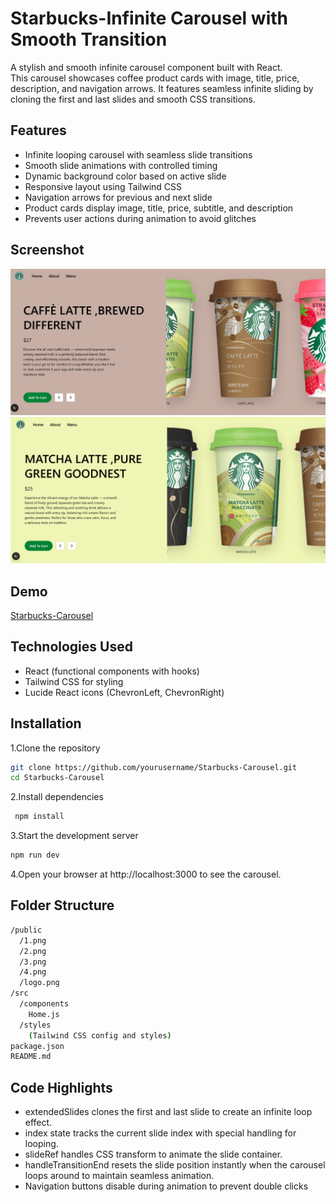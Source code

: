 # Starbucks-Infinite Carousel with Smooth Transition

A stylish and smooth infinite carousel component built with React.  
This carousel showcases coffee product cards with image, title, price, description, and navigation arrows. It features seamless infinite sliding by cloning the first and last slides and smooth CSS transitions.


## Features

- Infinite looping carousel with seamless slide transitions  
- Smooth slide animations with controlled timing  
- Dynamic background color based on active slide  
- Responsive layout using Tailwind CSS  
- Navigation arrows for previous and next slide  
- Product cards display image, title, price, subtitle, and description  
- Prevents user actions during animation to avoid glitches  



## Screenshot

![Screenshot 1](https://github.com/harshitarr/Starbucks-Carousel/blob/main/starbucks/public/screenshot1.png)  
![Screenshot 2](https://github.com/harshitarr/Starbucks-Carousel/blob/main/starbucks/public/screenshot2.png)  


## Demo
[Starbucks-Carousel](https://drive.google.com/file/d/1odWdG2zYIFy1ymh9fnulkAwnhmEp07QA/view?usp=sharing)  

## Technologies Used

- React (functional components with hooks)  
- Tailwind CSS for styling  
- Lucide React icons (ChevronLeft, ChevronRight)  



## Installation

1.Clone the repository  
   ```bash
   git clone https://github.com/yourusername/Starbucks-Carousel.git
   cd Starbucks-Carousel
   ```

2.Install dependencies
  ```bash
   npm install
  ```
3.Start the development server
```bash
npm run dev
```

4.Open your browser at http://localhost:3000 to see the carousel.

## Folder Structure
```bash
/public
  /1.png
  /2.png
  /3.png
  /4.png
  /logo.png
/src
  /components
    Home.js
  /styles
    (Tailwind CSS config and styles)
package.json
README.md
```

## Code Highlights
- extendedSlides clones the first and last slide to create an infinite loop effect.
- index state tracks the current slide index with special handling for looping.
- slideRef handles CSS transform to animate the slide container.
- handleTransitionEnd resets the slide position instantly when the carousel loops around to maintain seamless animation.
- Navigation buttons disable during animation to prevent double clicks



        
 
